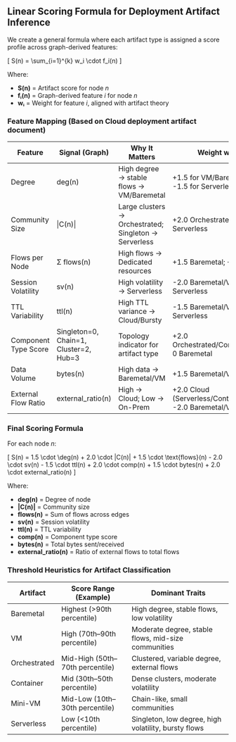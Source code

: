  ## Linear Scoring Formula for Deployment Artifact Inference

We create a general formula where each artifact type is assigned a score profile across graph-derived features:

\[
S(n) = \sum_{i=1}^{k} w_i \cdot f_i(n)
\]

Where:

- **S(n)** = Artifact score for node *n*
- **fᵢ(n)** = Graph-derived feature *i* for node *n*
- **wᵢ** = Weight for feature *i*, aligned with artifact theory

### Feature Mapping (Based on Cloud deployment artifact document)

| Feature               | Signal (Graph)                       | Why It Matters                                           | Weight wᵢ                                       |
|-----------------------|--------------------------------------|-----------------------------------------------------------|-------------------------------------------------|
| Degree                | deg(n)                               | High degree → stable flows → VM/Baremetal                 | +1.5 for VM/Baremetal; -1.5 for Serverless      |
| Community Size        | \|C(n)\|                             | Large clusters → Orchestrated; Singleton → Serverless     | +2.0 Orchestrated; -2.0 Serverless              |
| Flows per Node        | Σ flows(n)                            | High flows → Dedicated resources                          | +1.5 Baremetal; +1.0 VM                         |
| Session Volatility    | sv(n)                                 | High volatility → Serverless                              | -2.0 Baremetal/VM; +2.0 Serverless              |
| TTL Variability       | ttl(n)                                | High TTL variance → Cloud/Bursty                          | -1.5 Baremetal/VM; +1.5 Serverless              |
| Component Type Score  | Singleton=0, Chain=1, Cluster=2, Hub=3 | Topology indicator for artifact type                      | +2.0 Orchestrated/Containers; 0 Baremetal       |
| Data Volume           | bytes(n)                              | High data → Baremetal/VM                                  | +1.5 Baremetal/VM                               |
| External Flow Ratio   | external_ratio(n)                      | High → Cloud; Low → On-Prem                               | +2.0 Cloud (Serverless/Container); -2.0 Baremetal/VM |

### Final Scoring Formula

For each node *n*:

\[
S(n) = 1.5 \cdot \deg(n) + 2.0 \cdot |C(n)| + 1.5 \cdot \text{flows}(n) - 2.0 \cdot sv(n) - 1.5 \cdot ttl(n) + 2.0 \cdot comp(n) + 1.5 \cdot bytes(n) + 2.0 \cdot external\_ratio(n)
\]

Where:

- **deg(n)** = Degree of node
- **|C(n)|** = Community size
- **flows(n)** = Sum of flows across edges
- **sv(n)** = Session volatility
- **ttl(n)** = TTL variability
- **comp(n)** = Component type score
- **bytes(n)** = Total bytes sent/received
- **external_ratio(n)** = Ratio of external flows to total flows

### Threshold Heuristics for Artifact Classification

| Artifact      | Score Range (Example)         | Dominant Traits                                         |
|---------------|-------------------------------|----------------------------------------------------------|
| Baremetal     | Highest (>90th percentile)    | High degree, stable flows, low volatility                |
| VM            | High (70th–90th percentile)   | Moderate degree, stable flows, mid-size communities      |
| Orchestrated  | Mid-High (50th–70th percentile) | Clustered, variable degree, external flows               |
| Container     | Mid (30th–50th percentile)    | Dense clusters, moderate volatility                       |
| Mini-VM       | Mid-Low (10th–30th percentile) | Chain-like, small communities                             |
| Serverless    | Low (<10th percentile)        | Singleton, low degree, high volatility, bursty flows      |
